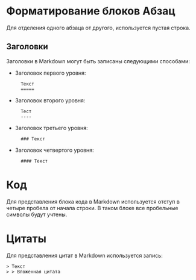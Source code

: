 Форматирование блоков
Абзац
=====

Для отделения одного абзаца от другого, используется пустая строка.

Заголовки
---------

Заголовки в Markdown могут быть записаны следующими способами:

* Заголовок первого уровня:

        Текст
        =====
    
* Заголовок второго уровня:

        Тест
        ----

* Заголовок третьего уровня:

        ### Текст

* Заголовок четвертого уровня:

        #### Текст

Код
===

Для представления блока кода в Markdown используется отступ в четыре пробела от начала строки. В таком блоке все пробельные символы будут учтены.

Цитаты
======

Для представления цитат в Markdown используется запись:

    > Текст
    > > Вложенная цитата
